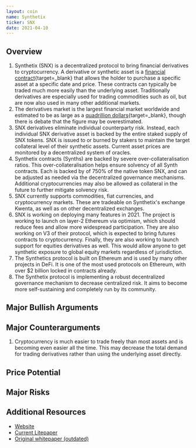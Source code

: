 ```yaml
---
layout: coin
name: Synthetix
ticker: SNX
date: 2021-04-10
---
```


## Overview

1. Synthetix (SNX) is a decentralized protocol to bring financial derivatives to cryptocurrency. A derivative or synthetic asset is a [financial contract](https://www.thebalance.com/what-are-derivatives-3305833){target=\_blank} that allows the holder to purchase a specific asset at a specific date and price. These contracts can typically be traded much more easily than the underlying asset. Traditionally derivatives are especially used for trading commodities such as oil, but are now also used in many other additional markets.
1. The derivatives market is the largest financial market worldwide and estimated to be as large as a [quadrillion dollars](https://www.investopedia.com/ask/answers/052715/how-big-derivatives-market.asp){target=\_blank}, though there is debate that the figure may be overestimated.
1. SNX derivatives eliminate individual counterparty risk. Instead, each individual SNX derivative asset is backed by the entire staked supply of SNX tokens. SNX is issued to or burned by stakers to maintain the target collateral level of their synthetic assets. Current asset prices are monitored by a decentralized system of oracles.
1. Synthetix contracts (Synths) are backed by severe over-collateralisation ratios. This over-collateralisation helps ensure solvency of all Synth contracts. Each is backed by of 750% of the native token SNX, and can be adjusted as needed via the decentralized governance mechanisms. Additional cryptocurrencies may also be allowed as collateral in the future to further mitigate solvency risk.
1. SNX currently supports commodities, fiat currencies, and cryptocurrency markets. These are tradeable on Synthetix's exchange Kwenta, as well as on other decentralized exchanges.
1. SNX is working on deploying many features in 2021. The project is working to launch on layer-2 Ethereum via optimism, which should reduce fees and allow more widespread participation. They are also working on V3 of their protocol, which is expected to bring futures contracts to cryptocurrency. Finally, they are also working to launch support for equities derivatives as well. This would allow anyone to get synthetic exposure to global equity markets regardless of jurisdiction.
1. The Synthetics protocol is built on Ethereum and is used by many other projects in DeFi. It is one of the most used protocols on Ethereum, with over $2 billion locked in contracts already.
1. The Synthetix protocol is implementing a robust decentralized governance mechanism to decrease centralized risk. It aims to become more self-sustaining and completely run by its community.

## Major Bullish Arguments

## Major Counterarguments

1. Cryptocurrency is much easier to trade freely than most assets and is becoming even easier all the time. This may decrease the total demand for trading derivatives rather than using the underlying asset directly.

## Price Potential

## Major Risks

## Additional Resources

- [Website](https://www.synthetix.io/)
- [Current Litepaper](https://docs.synthetix.io/litepaper/)
- [Original whitepaper (outdated)](https://synthetix.io/uploads/synthetix_whitepaper.pdf)
